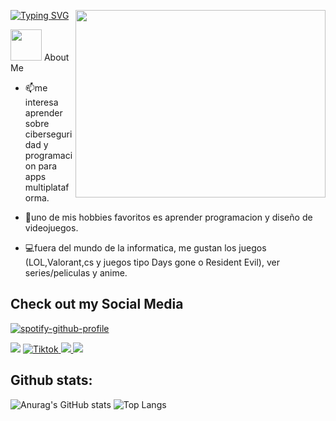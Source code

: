 <a target="_blank" align="center"><img src = "https://i.gifer.com/bf0.gif" width = "400" align="right" top="500" height="300" ><a/>

<a href="https://git.io/typing-svg"><img src="https://readme-typing-svg.demolab.com?font=Fira+Code&pause=1000&color=2EA2F7&center=true&vCenter=true&width=435&lines=Bienvenid%40+a+mi+GitHub" alt="Typing SVG" /></a>

<picture><img src = "https://github.com/7oSkaaa/7oSkaaa/blob/main/Images/about_me.gif?raw=true" width = 50px></picture> About Me

- 📫me interesa aprender sobre ciberseguridad y programacion para apps multiplataforma.
  
- 👾uno de mis hobbies favoritos es aprender programacion y diseño de videojuegos.

  
- 💻fuera del mundo de la informatica, me gustan los juegos (LOL,Valorant,cs y juegos tipo Days gone o Resident Evil), ver series/peliculas y anime.
  

## Check out my Social Media

[![spotify-github-profile](https://spotify-github-profile.kittinanx.com/api/view?uid=31eqsfdzjfyr5wobm4bjtkaovpne&cover_image=true&theme=novatorem&show_offline=false&background_color=121212&interchange=false&bar_color=2e4fd1&bar_color_cover=true)](https://spotify-github-profile.kittinanx.com/api/view?uid=31eqsfdzjfyr5wobm4bjtkaovpne&redirect=true)

<a href="https://steamcommunity.com/id/Dylan1S/">
  <img src="https://img.shields.io/badge/Steam-000000?style=for-the-badge&logo=steam&logoColor=white"><a/> 
<a href="https://www.tiktok.com/@dylanmsby" >
  <img src="https://img.shields.io/badge/TikTok-%23000000.svg?style=for-the-badge&logo=TikTok&logoColor=white" alt="Tiktok">
</a> 
<a href="https://open.spotify.com/user/31eqsfdzjfyr5wobm4bjtkaovpne?si=46544da14fbf4e19">
  <img src="https://img.shields.io/badge/Spotify-1ED760?&style=for-the-badge&logo=spotify&logoColor=white">
<a/>
<a target="_blank" rel="noopener noreferrer" href="https://discordapp.com/users/599754262783983636"><img src="https://img.shields.io/badge/Discord-7289DA?style=for-the-badge&logo=discord&logoColor=white"></a>

<h2>Github stats:</h2> 

![Anurag's GitHub stats](https://github-readme-stats.vercel.app/api?username=LichDDev&show_icons=true&theme=transparent) ![Top Langs](https://github-readme-stats.vercel.app/api/top-langs/?username=LichDDev&theme=transparent&card_width=500px)
